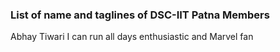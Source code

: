 ### List of name and taglines of DSC-IIT Patna Members 
Abhay Tiwari
I can run all days
enthusiastic and Marvel fan


